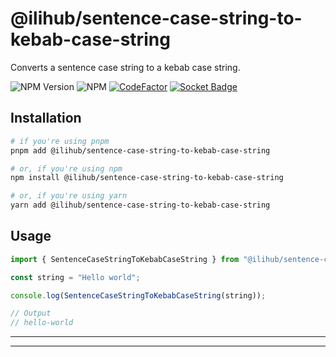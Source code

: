 # @ilihub/sentence-case-string-to-kebab-case-string

Converts a sentence case string to a kebab case string.

![NPM Version](https://img.shields.io/npm/v/%40ilihub%2Fsentence-case-string-to-kebab-case-string?color=33cd56&logo=npm)
![NPM](https://img.shields.io/npm/l/%40ilihub%2Fsentence-case-string-to-kebab-case-string)
[![CodeFactor](https://www.codefactor.io/repository/github/ilihub/npm/badge)](https://www.codefactor.io/repository/github/ilihub/npm)
[![Socket Badge](https://socket.dev/api/badge/npm/package/@ilihub/sentence-case-string-to-kebab-case-string)](https://socket.dev/npm/package/@ilihub/sentence-case-string-to-kebab-case-string)

## Installation

```bash
# if you're using pnpm
pnpm add @ilihub/sentence-case-string-to-kebab-case-string

# or, if you're using npm
npm install @ilihub/sentence-case-string-to-kebab-case-string

# or, if you're using yarn
yarn add @ilihub/sentence-case-string-to-kebab-case-string
```

## Usage

```javascript
import { SentenceCaseStringToKebabCaseString } from "@ilihub/sentence-case-string-to-kebab-case-string";

const string = "Hello world";

console.log(SentenceCaseStringToKebabCaseString(string));

// Output
// hello-world
```

---

<!-- sponsors_and_backers_section_start -->

<!-- sponsors_and_backers_section_end -->

---
